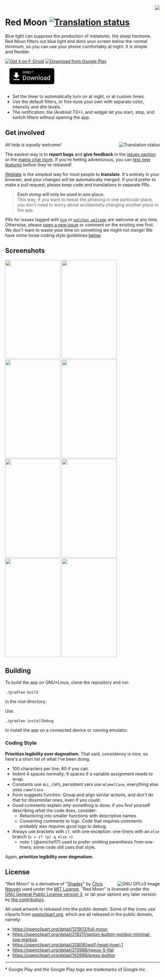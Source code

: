 <img align="right" height="256" src="https://lut.im/3IqLwsAZWH/piFLRMOgNLWmiqB8.png">

# Red Moon [![Translation status](https://hosted.weblate.org/widgets/red-moon/-/svg-badge.svg)](https://hosted.weblate.org/engage/red-moon/?utm_source=widget)

Blue light can suppress the production of melatonin, the sleep hormone. Red Moon
filters out blue light and dims your screen below the normal minimum, so you can
use your phone comfortably at night. It is simple and flexible:

[<img src="https://f-droid.org/badge/get-it-on.png"
      alt="Get it on F-Droid"
      height="80">](https://f-droid.org/repository/browse/?fdid=com.jmstudios.redmoon)
[<img src="https://play.google.com/intl/en_us/badges/images/generic/en_badge_web_generic.png" 
      alt="Download from Google Play" 
      height="80">](https://play.google.com/store/apps/details?id=com.jmstudios.redmoon)
[<img src="art/direct-download.png" 
      alt="Direct download" 
      height="80">](https://github.com/raatmarien/red-moon/releases)

* Set the timer to automatically turn on at night, or at custom times.
* Use the default filters, or fine-tune your own with separate color, intensity and dim levels.
* The notification, tile (Android 7.0+), and widget let you start, stop, and switch filters without opening the app.
      
## Get involved

<a href="https://hosted.weblate.org/engage/red-moon/?utm_source=widget">
<img align="right" src="https://hosted.weblate.org/widgets/red-moon/-/multi-auto.svg" alt="Translation status" />
</a>

*All help is equally welcome!*

The easiest way is to **report bugs** and **give feedback** in the [issues section]
or the [matrix chat room]. If you're feeling adventurous, you can [test new features]
before they're released!

[Weblate] is the simplest way for most people to **translate**. It's entirely in
your browser, and your changes will be automatically merged. If you'd prefer
to make a pull request, please keep code and translations in separate PRs.

> **Each string will only be used in one place.**  
> This way, if you want to tweak the phrasing in one particular place, you don't
> need to worry about accidentally changing another place in the app.

PRs for issues tagged with [`bug`] or [`patches welcome`] are welcome at any time.
Otherwise, please [open a new issue] or comment on the existing one first. We don't
want to waste your time on something we might not merge! We have some loose coding
style guidelines [below](#coding-style). 



## Screenshots

<img src="https://lut.im/uMUMujZSZU/rfHRfhIrDnDznetz.png" width="180" height="320" /> <img src="https://lut.im/nZBsmMs4KI/RutzvgfCCPSR2vDd.png" width="180" height="320" />
<img src="https://lut.im/MxfTcNiz5b/xhJDuKvyxEOJlc39.png" width="180" height="320" />
<img src="https://lut.im/t3Ll6xBLle/XrhZCJmIcggRHeHf.png" width="180" height="320" />
<img src="https://lut.im/O5bUIZVPDR/ddcBY3akDK6Sq1zU.png" width="180" height="320" />
<img src="https://lut.im/0YrVNYZbj2/lr0SDpIqy7jlpg13.png" width="180" height="320" />
<img src="https://lut.im/LPf77AuSRG/MsJbEeHXHxyQ7XSf.png" width="180" height="320" />
<img src="https://lut.im/7eRSVHlsoS/2OJNIqCG3NQTExZI.png" width="180" height="320" />

## Building

To build the app on GNU+Linux, clone the repository and run

`./gradlew build`

in the root directory.

Use

`./gradlew installDebug`

to install the app on a connected device or running emulator.

### Coding Style

**Prioritize legibility over dogmatism.** That said, consistency is nice, so here's a short list of what I've been doing. 

- 100 characters per line; 80 if you can.
- Indent 4 spaces normally; 8 spaces if a variable assignment needs to wrap.
- Constants use `ALL_CAPS`, persistent vars use `mCamelCase`, everything else uses `camelCase`.
- Form suggests function: Group and align similar actions, and *don't* do that for dissimmilar ones, even if you could.
- Good comments explain *why* something is done; if you find yourself describing *what* the code does, consider:
    - Refactoring into smaller functions with descriptive names
    - Converting comments to logs. Code that requires comments probably also requires good logs to debug.
- Always use brackets with `if`, with one exception: one-liners with an `else` branch (`x = if (p) q else r`)
    - note: I (@smichel17) used to prefer omitting parenthesis from one-liners; some code still uses that style.

Again, **prioritize legibility over dogmatism.**

## License

[<img src="https://www.gnu.org/graphics/gplv3-127x51.png"
      align="right"
      alt="GNU GPLv3 Image">](http://www.gnu.org/licenses/gpl-3.0.en.html)

"Red Moon" is a derivative of
"[Shades](https://github.com/cngu/shades)" by
[Chris Nguyen](https://github.com/cngu) used under the
[MIT License](https://github.com/cngu/shades/blob/e240edc1df3e6dd319cd475a739570ff8367d7f8/LICENSE). "Red
Moon" is licensed under the
[GNU General Public License version 3](https://www.gnu.org/licenses/gpl-3.0.html),
or (at your option) any later version by [the contributors](https://github.com/raatmarien/red-moon/graphs/contributors).

All used artwork is released into the public domain. Some of the icons
use cliparts from [openclipart.org](https://openclipart.org/), which
are all released in the public domain, namely:

* https://openclipart.org/detail/121903/full-moon
* https://openclipart.org/detail/219211/option-button-symbol-minimal-svg-markup
* https://openclipart.org/detail/20806/wolf-head-howl-1
* https://openclipart.org/detail/213998/nexus-5-flat
* https://openclipart.org/detail/192689/press-button

---

\* Google Play and the Google Play logo are trademarks of Google Inc.

[`patches welcome`]: https://github.com/raatmarien/red-moon/issues?q=is%3Aissue+is%3Aopen+label%3A%22patches+welcome%22
[matrix chat room]: https://matrix.to/#/#red-moon:matrix.org
[issues section]: https://github.com/raatmarien/red-moon/issues
[open a new issue]: https://github.com/raatmarien/red-moon/issues/new
[test new features]: https://github.com/raatmarien/red-moon/issues/146
[`bug`]: https://github.com/raatmarien/red-moon/issues?q=is%3Aissue+is%3Aopen+label%3Abug
[Weblate]: https://hosted.weblate.org/projects/red-moon/strings/
